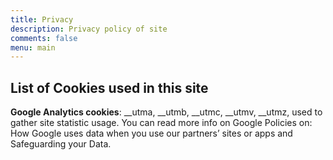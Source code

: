 ```yaml
---
title: Privacy
description: Privacy policy of site
comments: false
menu: main
---
```


## List of Cookies used in this site

**Google Analytics cookies**: __utma, __utmb, __utmc, __utmv, __utmz, used to gather site statistic usage. You can read more info on Google Policies on: How Google uses data when you use our partners’ sites or apps and Safeguarding your Data.